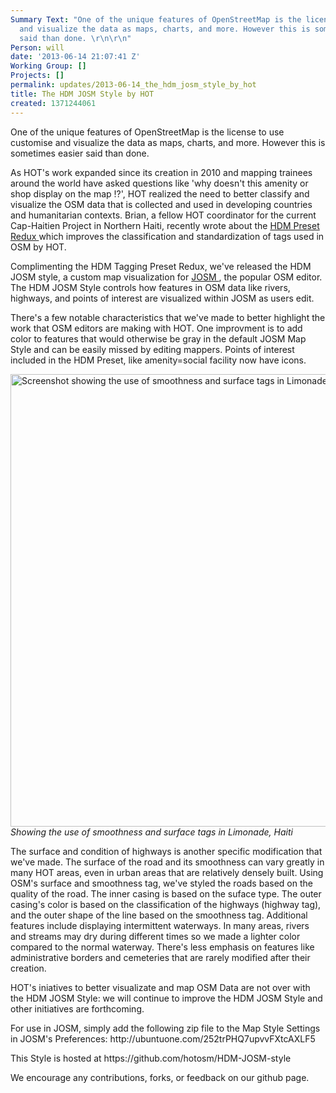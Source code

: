```yaml
---
Summary Text: "One of the unique features of OpenStreetMap is the license to use customise
  and visualize the data as maps, charts, and more. However this is sometimes easier
  said than done. \r\n\r\n"
Person: will
date: '2013-06-14 21:07:41 Z'
Working Group: []
Projects: []
permalink: updates/2013-06-14_the_hdm_josm_style_by_hot
title: The HDM JOSM Style by HOT
created: 1371244061
---
```

<p>One of the unique features of OpenStreetMap is the license to use customise and visualize the data as maps, charts, and more. However this is sometimes easier said than done.</p><p>As HOT's work expanded since its creation in 2010 and mapping trainees around the world have asked questions like 'why doesn't this amenity or shop display on the map !?', HOT realized the need to better classify and visualize the OSM data that is collected and used in developing countries and humanitarian contexts. Brian, a fellow HOT coordinator for the current Cap-Haitien Project in Northern Haiti, recently wrote about the <a href="http://hot.openstreetmap.org/updates/2013-06-07_humanitarian_data_model_redux"> HDM Preset Redux </a> which improves the classification and standardization of tags used in OSM by HOT.</p><p>Complimenting the HDM Tagging Preset Redux, we've released the HDM JOSM style, a custom map visualization for <a href="http://josm.openstreetmap.de">JOSM </a>, the popular OSM editor. The HDM JOSM Style controls how features in OSM data like rivers, highways, and points of interest are visualized within JOSM as users edit.</p><p>There's a few notable characteristics that we've made to better highlight the work that OSM editors are making with HOT. One improvment is to add color to features that would otherwise be gray in the default JOSM Map Style and can be easily missed by editing mappers. Points of interest included in the HDM Preset, like amenity=social facility now have icons.</p><p><img title="Smoothness and surface tags in Limonade, Haiti" src="/sites/default/files/image.jpeg" alt="Screenshot showing the use of smoothness and surface tags in Limonade, Haiti" height="724" width="1306"> <em>Showing the use of smoothness and surface tags in Limonade, Haiti</em></p><p>The surface and condition of highways is another specific modification that we've made. The surface of the road and its smoothness can vary greatly in many HOT areas, even in urban areas that are relatively densely built. Using OSM's surface and smoothness tag, we've styled the roads based on the quality of the road. The inner casing is based on the suface type. The outer casing's color is based on the classification of the highways (highway tag), and the outer shape of the line based on the smoothness tag. Additional features include displaying intermittent waterways. In many areas, rivers and streams may dry during different times so we made a lighter color compared to the normal waterway. There's less emphasis on features like administrative borders and cemeteries that are rarely modified after their creation.</p><p>HOT's iniatives to better visualizate and map OSM Data are not over with the HDM JOSM Style: we will continue to improve the HDM JOSM Style and other initiatives are forthcoming.</p><p>For use in JOSM, simply add the following zip file to the Map Style Settings in JOSM's Preferences: http://ubuntuone.com/252trPHQ7upvvFXtcAXLF5</p><p>This Style is hosted at https://github.com/hotosm/HDM-JOSM-style</p><p>We encourage any contributions, forks, or feedback on our github page.</p>
